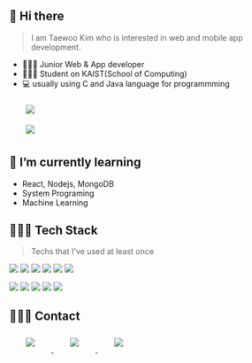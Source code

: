 ## 👋 Hi there

> I am Taewoo Kim who is interested in web and mobile app development.

- 👩🏻‍💼   Junior Web & App developer
- 👩🏻‍🏫   Student on KAIST(School of Computing)
- 💻    usually using C and Java language for programmming

<div id="main">
    <img 
        src="https://github-readme-stats.vercel.app/api?username=T-dubb"
        style="height: auto; margin-left: 20px; margin-right: 20px; padding: 10px;"/>
</div>
<div id="main">
    <img 
        src="https://github-readme-stats.vercel.app/api/top-langs/?username=T-dubb&layout=compact&langs_count=8"
        style="height: auto; margin-left: 20px; margin-right: 20px; padding: 10px;"/>
</div>

## 🌱 I’m currently learning
- React, Nodejs, MongoDB
- System Programing
- Machine Learning

## 👩🏻‍💻 Tech Stack 
> Techs that I've used at least once
<p >
    <img src="https://img.shields.io/badge/Java-007396?style=flat-square&logo=Java&logoColor=white"/>
    <img src="https://img.shields.io/badge/Javascript-ffb13b?style=flat-square&logo=javascript&logoColor=white"/>
    <img src="https://img.shields.io/badge/Python-3766AB?style=flat-square&logo=Python&logoColor=white"/> 
    <img src="https://img.shields.io/badge/C-A8B9CC?style=flat-square&logo=C&logoColor=white"/>
    <img src="https://img.shields.io/badge/HTML-E34F26?style=flat-square&logo=html5&logoColor=white"/>
    <img src="https://img.shields.io/badge/CSS-1572B6?style=flat-square&logo=css3&logoColor=white"/>
</p>
<p >
    <img src="https://img.shields.io/badge/Android-3DDC84?style=flat-square&logo=android&logoColor=white"/>
    <img src="https://img.shields.io/badge/node.js-%2343853D.svg?style=for-the-badge?style=flat-square&logo=node.js&logoColor=white"/>
    <img src="https://img.shields.io/badge/express.js-%23404d59.svg?style=flat-square&logo=express&logoColor=white"/>
    <img src="https://img.shields.io/badge/MongoDB-%234ea94b.svg?style=flat-square&logo=express&logoColor=white"/>
    <img src="https://img.shields.io/badge/React-61DAFB?style=flat-square&logo=react&logoColor=white"/>
</p>

## 🙋🏻‍♀️ Contact
<div >
    <a href="mailto:rlaxodntttt@kaist.ac.kr">
        <img 
            src="https://img.shields.io/badge/Gmail-D14836?style=for-the-badge&logo=gmail&logoColor=white"
            style="height: auto; margin-left: 20px; margin-right: 20px; padding: 10px;"/>
    </a>
    <a href="https://www.instagram.com/tae._.woah/">
        <img 
            src="https://img.shields.io/badge/Notion-%23000000.svg?style=for-the-badge&logo=notion&logoColor=white"
            style="height: auto; margin-left: 20px; margin-right: 20px; padding: 10px;"/>
    </a>
    <a href="https://www.instagram.com/tae._.woah/">
        <img 
            src="https://img.shields.io/badge/Instagram-E4405F?style=for-the-badge&logo=instagram&logoColor=white&link=https://www.instagram.com/tae._.woah/"
            style="height: auto; margin-left: 20px; margin-right: 20px; padding: 10px;"/>
    </a>
</div>
<!--
**T-dubb/T-dubb** is a ✨ _special_ ✨ repository because its `README.md` (this file) appears on your GitHub profile.

Here are some ideas to get you started:

- 🔭 I’m currently working on ...
- 🌱 I’m currently learning ...
- 👯 I’m looking to collaborate on ...
- 🤔 I’m looking for help with ...
- 💬 Ask me about ...
- 📫 How to reach me: ...
- 😄 Pronouns: ...
- ⚡ Fun fact: ...
-->
